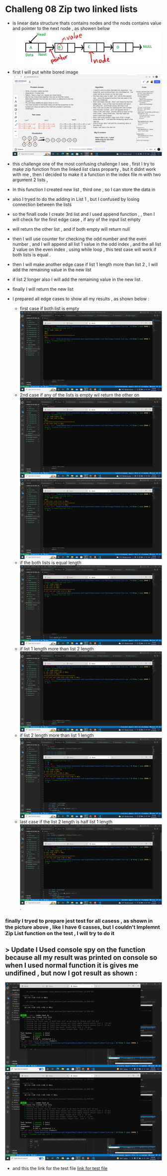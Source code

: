 # Challeng 08 Zip two linked lists 
* is linear data structure thats contains nodes and the nods contains value and pointer to the next node , as showen below 
![link](./Image/InkedLinkedlist_LI.jpg)


* first I will put white bored image 
![link](./Image/Screenshot%20(292).png)

* this challenge one of the most confusing challenge I see , first I try to make zip function from the linked list class proparty , but it didnt work with me ,  then I decided to make it a function in the index file m with two argument 2 lists , 

* In this function I created new list , third one , so I can store the data in 
*  also I tryed to do the adding in List 1 , but I confused by losing connection between the lists 
* so the finall code I create 3rd list and I used append function , , then I will check for the first edge case , if any of the input list empty 
* will return the other list , and if both empty will return null
* then I will use counter for checking the odd number and the even number , and I will append all list 1 value in the odd index , and the all list 2 value on the even index , using while loop , this test case will work if both lists is equal .
* then I will make another edge case if list 1 length more than list 2 , I will add the remaining value in the new list
* if list 2 longer also I will add the remaining value in the new list .
* finally I will return the new list 

* I prepared all edge cases to show all my results , as shown below :
    * first case if both list is empty 
![link](./Image/Screenshot%20(293).png)
    * 2nd case if any of the lists is empty wil return the other on 
![link](./Image/Screenshot%20(294).png)
![link](./Image/Screenshot%20(295).png)
    * if the both lists is equal length 
![link](./Image/Screenshot%20(296).png)
    * if list 1 length more than list 2 length 
![link](./Image/Screenshot%20(297).png)
    * if list 2 length more than list 1 length 
    ![link](./Image/Screenshot%20(298).png)
    * last case if the list 2 length is half list 1 length 
![link](./Image/Screenshot%20(299).png).


### finally I tryed to prepare jest test for all casess , as shown in the picture above , like I have 6 casses, but I couldn't Implemnt Zip List function on the test , I will try to do it 

## > Update I Used console spy on the function because all my result was printed on console so when I used normal function it is gives me undifined , but now I got result as shown :

![link](./Image/Screenshot%20(300).png)
![link](./Image/Screenshot%20(301).png)

* and this the link for the test file [link for test file](./__test__/index.test.js)







